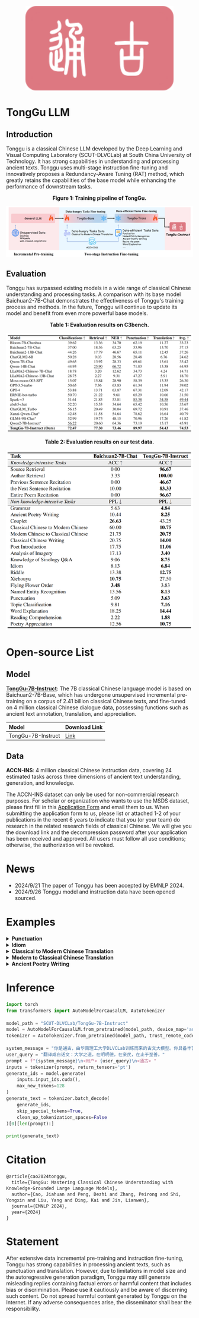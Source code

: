 <div align="center">
  <img src="./images/通古logo.png" width="400"/>
</div>


# TongGu LLM

## Introduction

Tonggu is a classical Chinese LLM developed by the Deep Learning and Visual Computing Laboratory (SCUT-DLVCLab) at South China University of Technology. It has strong capabilities in understanding and processing ancient texts. Tonggu uses multi-stage instruction fine-tuning and innovatively proposes a Redundancy-Aware Tuning (RAT) method, which greatly retains the capabilities of the base model while enhancing the performance of downstream tasks.

<p align="center">
    <strong>Figure 1: Training pipeline of TongGu.</strong>
<p>

<div align="center">
  <img src="./images/model_training.png">
</div>


## Evaluation

Tonggu has surpassed existing models in a wide range of classical Chinese understanding and processing tasks. A comparison with its base model Baichuan2-7B-Chat demonstrates the effectiveness of Tonggu's training process and methods. In the future, Tonggu will continue to update its model and benefit from even more powerful base models.

<p align="center">
    <strong>Table 1: Evaluation results on C3bench.</strong>
<p>

<div align="center">
  <img src="./images/evaluation_table.png">
</div>

<p align="center">
    <strong>Table 2: Evaluation results on our test data.</strong>
<p>

<div align="center">
  <img src="./images/evaluation_table2.png" width="600">
</div>

# Open-source List

## Model

[**TongGu-7B-Instruct**](https://huggingface.co/SCUT-DLVCLab/TongGu-7B-Instruct): The 7B classical Chinese language model is based on Baichuan2-7B-Base, which has undergone unsupervised incremental pre-training on a corpus of 2.41 billion classical Chinese texts, and fine-tuned on 4 million classical Chinese dialogue data, possessing functions such as ancient text annotation, translation, and appreciation.

| Model                       | Download Link                                                     |
| :----------------------------- | :----------------------------------------------------------- |
|TongGu-7B-Instruct    | [Link](https://huggingface.co/SCUT-DLVCLab/TongGu-7B-Instruct) |


## Data

**ACCN-INS**: 4 million classical Chinese instruction data, covering 24 estimated tasks across three dimensions of ancient text understanding, generation, and knowledge.

The ACCN-INS dataset can only be used for non-commercial research purposes. For scholar or organization who wants to use the MSDS dataset, please first fill in this [Application Form](./application-form/Application-Form-for-Using-ACCN-INS.docx) and email them to us. When submitting the application form to us, please list or attached 1-2 of your publications in the recent 6 years to indicate that you (or your team) do research in the related research fields of classical Chinese.
We will give you the download link and the decompression password after your application has been received and approved.
All users must follow all use conditions; otherwise, the authorization will be revoked.


# News

- 2024/9/21 The paper of Tonggu has been accepted by EMNLP 2024.
- 2024/9/26 Tonggu model and instruction data have been opened sourced.


# Examples

<details><summary><b>Punctuation</b></summary>
    
![image](https://github.com/SCUT-DLVCLab/Tonggu-LLM/blob/main/images/标点.png)

</details>

<details><summary><b>Idiom</b></summary>
    
![image](https://github.com/SCUT-DLVCLab/Tonggu-LLM/blob/main/images/成语解释.png)

</details>

<details><summary><b>Classical to Modern Chinese Translation</b></summary>
    
![image](https://github.com/SCUT-DLVCLab/Tonggu-LLM/blob/main/images/文白翻译.png)

</details>

<details><summary><b>Modern to Classical Chinese Translation</b></summary>
    
![image](https://github.com/SCUT-DLVCLab/Tonggu-LLM/blob/main/images/白文翻译.png)

</details>

<details><summary><b>Ancient Poetry Writing</b></summary>
    
![image](https://github.com/SCUT-DLVCLab/Tonggu-LLM/blob/main/images/词创作.png)

</details>


# Inference

```python
import torch
from transformers import AutoModelForCausalLM, AutoTokenizer

model_path = "SCUT-DLVCLab/TongGu-7B-Instruct"
model = AutoModelForCausalLM.from_pretrained(model_path, device_map='auto', torch_dtype=torch.bfloat16, trust_remote_code=True)
tokenizer = AutoTokenizer.from_pretrained(model_path, trust_remote_code=True)

system_message = "你是通古，由华南理工大学DLVCLab训练而来的古文大模型。你具备丰富的古文知识，为用户提供有用、准确的回答。"
user_query = "翻译成白话文：大学之道，在明明德，在亲民，在止于至善。"
prompt = f"{system_message}\n<用户> {user_query}\n<通古> "
inputs = tokenizer(prompt, return_tensors='pt')
generate_ids = model.generate(
    inputs.input_ids.cuda(), 
    max_new_tokens=128
)
generate_text = tokenizer.batch_decode(
    generate_ids, 
    skip_special_tokens=True,
    clean_up_tokenization_spaces=False
)[0][len(prompt):]

print(generate_text)
```


# Citation

```
@article{cao2024tonggu,
  title={TongGu: Mastering Classical Chinese Understanding with Knowledge-Grounded Large Language Models},
  author={Cao, Jiahuan and Peng, Dezhi and Zhang, Peirong and Shi, Yongxin and Liu, Yang and Ding, Kai and Jin, Lianwen},
  journal={EMNLP 2024},
  year={2024}
}
```

# Statement

After extensive data incremental pre-training and instruction fine-tuning, Tonggu has strong capabilities in processing ancient texts, such as punctuation and translation. However, due to limitations in model size and the autoregressive generation paradigm, Tonggu may still generate misleading replies containing factual errors or harmful content that includes bias or discrimination. Please use it cautiously and be aware of discerning such content. Do not spread harmful content generated by Tonggu on the Internet. If any adverse consequences arise, the disseminator shall bear the responsibility.
